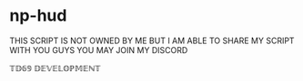 # np-hud
THIS SCRIPT IS NOT OWNED BY ME BUT I AM ABLE TO SHARE MY SCRIPT WITH YOU GUYS YOU MAY JOIN MY DISCORD

𝕋𝔻𝟞𝟡 𝔻𝔼𝕍𝔼𝕃𝕆ℙ𝕄𝔼ℕ𝕋
